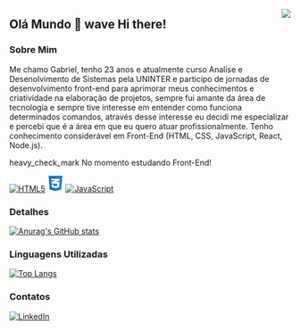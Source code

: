 [<img src='https://github.com/micaellimedeiros/micaellimedeiros/blob/master/image/computer-illustration.png?raw=true' align= right>](https://www.linkedin.com/in/gabvsr/)

## Olá Mundo 👋 wave Hi there!

### Sobre Mim
Me chamo Gabriel, tenho 23 anos e atualmente curso Analise e Desenolvimento de Sistemas pela UNINTER e participo de jornadas de desenvolvimento front-end para aprimorar meus conhecimentos e criatividade na elaboração de projetos, sempre fui amante da área de tecnologia e sempre tive interesse em entender como funciona determinados comandos, através desse interesse eu decidi me especializar e percebi que é a área em que eu quero atuar profissionalmente. Tenho conhecimento considerável em Front-End (HTML, CSS, JavaScript, React, Node.js).

heavy_check_mark No momento estudando Front-End!

[<img src='https://github.com/gabvsr/gabvsr/assets/101618372/251c5240-0e9f-4848-8d05-6ff9a12c3496' alt='HTML5' height='30'>](https://html.spec.whatwg.org/multipage/)
[<img src='https://raw.githubusercontent.com/kadir014/kadir014.github.io/master/assets/csslogo.png' alt='CSS' height='30'>](https://developer.mozilla.org/pt-BR/docs/Web/CSS)
[<img src='https://juliomixco.com/static/f00708cb380288f97a3fbfa72862ce1b/19ca5/javascript-logo.png' alt='JavaScript' height='30'>](https://developer.mozilla.org/pt-BR/docs/Learn/JavaScript)


### Detalhes

[![Anurag's GitHub stats](https://github-readme-stats.vercel.app/api?username=gabvsr&show_icons=true&theme=holi)](https://github.com/gabvsr)

### Linguagens Utilizadas

[![Top Langs](https://github-readme-stats.vercel.app/api/top-langs/?username=gabvsr&show_icons=true&theme=holi&layout=compact)](https://github.com/gabvsr)


### Contatos

[<img src='https://th.bing.com/th/id/OIP.6uTQ7mOjYOD2sNKxUdnaNAHaHa?pid=ImgDet&rs=1' alt='LinkedIn' height='30'>](https://www.linkedin.com/in/gabvsr/)
